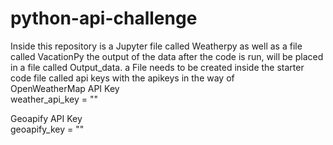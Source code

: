 # python-api-challenge
Inside this repository is a Jupyter file called Weatherpy as well as a file called VacationPy
the output of the data after the code is run, will be placed in a file called Output_data. 
a File needs to be created inside the starter code file called api keys with the apikeys in the way of \
OpenWeatherMap API Key\
weather_api_key = ""

Geoapify API Key\
geoapify_key = ""


